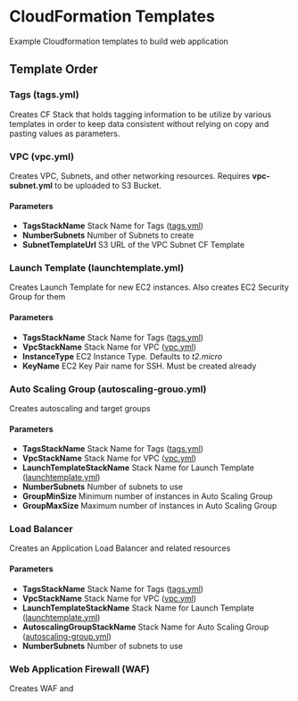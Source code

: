 # CloudFormation Templates
Example Cloudformation templates to build web application

## Template Order

### Tags (tags.yml)

Creates CF Stack that holds tagging information to be utilize by various templates in order to keep data consistent
without relying on copy and pasting values as parameters.

### VPC (vpc.yml)

Creates VPC, Subnets, and other networking resources. Requires **vpc-subnet.yml** to be uploaded to S3 Bucket.

#### Parameters

* **TagsStackName** Stack Name for Tags ([tags.yml](#tags-tagsyml))
* **NumberSubnets** Number of Subnets to create
* **SubnetTemplateUrl** S3 URL of the VPC Subnet CF Template

### Launch Template (launchtemplate.yml)

Creates Launch Template for new EC2 instances. Also creates EC2 Security Group for them

#### Parameters
* **TagsStackName** Stack Name for Tags ([tags.yml](#tags-tagsyml))
* **VpcStackName** Stack Name for VPC ([vpc.yml](#vpc-vpcyml))
* **InstanceType** EC2 Instance Type. Defaults to *t2.micro*
* **KeyName** EC2 Key Pair name for SSH. Must be created already

### Auto Scaling Group (autoscaling-grouo.yml)

Creates autoscaling and target groups

#### Parameters
* **TagsStackName** Stack Name for Tags ([tags.yml](#tags-tagsyml))
* **VpcStackName** Stack Name for VPC ([vpc.yml](#vpc-vpcyml))
* **LaunchTemplateStackName** Stack Name for Launch Template ([launchtemplate.yml](#launch-template-launchtemplateyml))
* **NumberSubnets** Number of subnets to use
* **GroupMinSize** Minimum number of instances in Auto Scaling Group
* **GroupMaxSize** Maximum number of instances in Auto Scaling Group

### Load Balancer

Creates an Application Load Balancer and related resources

#### Parameters
* **TagsStackName** Stack Name for Tags ([tags.yml](#tags-tagsyml))
* **VpcStackName** Stack Name for VPC ([vpc.yml](#vpc-vpcyml))
* **LaunchTemplateStackName** Stack Name for Launch Template ([launchtemplate.yml](#launch-template-launchtemplateyml))
* **AutoscalingGroupStackName** Stack Name for Auto Scaling Group ([autoscaling-group.yml](#auto-scaling-group-autoscaling-grouoyml))
* **NumberSubnets** Number of subnets to use

### Web Application Firewall (WAF)

Creates WAF and 